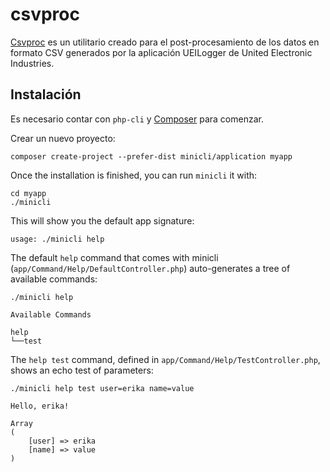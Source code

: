 # csvproc

[Csvproc](https://github.com/marzzelo/csvproc) es un utilitario creado para el 
post-procesamiento de los datos en formato CSV generados por la aplicación UEILogger de United
Electronic Industries.


## Instalación

Es necesario contar con `php-cli` y [Composer](https://getcomposer.org/) para comenzar.

Crear un nuevo proyecto:

```
composer create-project --prefer-dist minicli/application myapp
```

Once the installation is finished, you can run `minicli` it with:

```
cd myapp
./minicli
```

This will show you the default app signature:

```
usage: ./minicli help
```

The default `help` command that comes with minicli (`app/Command/Help/DefaultController.php`) auto-generates a tree of available commands:

```
./minicli help
```

```
Available Commands

help
└──test

```

The `help test` command, defined in `app/Command/Help/TestController.php`, shows an echo test of parameters:

```
./minicli help test user=erika name=value
```

```
Hello, erika!

Array
(
    [user] => erika
    [name] => value
)
```
